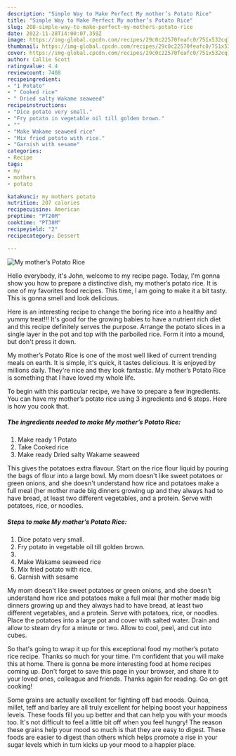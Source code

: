 ```yaml
---
description: "Simple Way to Make Perfect My mother’s Potato Rice"
title: "Simple Way to Make Perfect My mother’s Potato Rice"
slug: 208-simple-way-to-make-perfect-my-mothers-potato-rice
date: 2022-11-28T14:00:07.359Z
image: https://img-global.cpcdn.com/recipes/29c0c22570feafc0/751x532cq70/my-mothers-potato-rice-recipe-main-photo.jpg
thumbnail: https://img-global.cpcdn.com/recipes/29c0c22570feafc0/751x532cq70/my-mothers-potato-rice-recipe-main-photo.jpg
cover: https://img-global.cpcdn.com/recipes/29c0c22570feafc0/751x532cq70/my-mothers-potato-rice-recipe-main-photo.jpg
author: Callie Scott
ratingvalue: 4.4
reviewcount: 7408
recipeingredient:
- "1 Potato"
- " Cooked rice"
- " Dried salty Wakame seaweed"
recipeinstructions:
- "Dice potato very small."
- "Fry potato in vegetable oil till golden brown."
- ""
- "Make Wakame seaweed rice"
- "Mix fried potato with rice."
- "Garnish with sesame"
categories:
- Recipe
tags:
- my
- mothers
- potato

katakunci: my mothers potato 
nutrition: 207 calories
recipecuisine: American
preptime: "PT20M"
cooktime: "PT38M"
recipeyield: "2"
recipecategory: Dessert

---
```



![My mother’s Potato Rice](https://img-global.cpcdn.com/recipes/29c0c22570feafc0/751x532cq70/my-mothers-potato-rice-recipe-main-photo.jpg)

Hello everybody, it's John, welcome to my recipe page. Today, I'm gonna show you how to prepare a distinctive dish, my mother’s potato rice. It is one of my favorites food recipes. This time, I am going to make it a bit tasty. This is gonna smell and look delicious.

Here is an interesting recipe to change the boring rice into a healthy and yummy treat!!! It&#39;s good for the growing babies to have a nutrient rich diet and this recipe definitely serves the purpose. Arrange the potato slices in a single layer in the pot and top with the parboiled rice. Form it into a mound, but don&#39;t press it down.

My mother’s Potato Rice is one of the most well liked of current trending meals on earth. It is simple, it's quick, it tastes delicious. It is enjoyed by millions daily. They're nice and they look fantastic. My mother’s Potato Rice is something that I have loved my whole life.


To begin with this particular recipe, we have to prepare a few ingredients. You can have my mother’s potato rice using 3 ingredients and 6 steps. Here is how you cook that.

<!--inarticleads1-->

##### The ingredients needed to make My mother’s Potato Rice:

1. Make ready 1 Potato
1. Take  Cooked rice
1. Make ready  Dried salty Wakame seaweed


This gives the potatoes extra flavour. Start on the rice flour liquid by pouring the bags of flour into a large bowl. My mom doesn&#39;t like sweet potatoes or green onions, and she doesn&#39;t understand how rice and potatoes make a full meal (her mother made big dinners growing up and they always had to have bread, at least two different vegetables, and a protein. Serve with potatoes, rice, or noodles. 

<!--inarticleads2-->

##### Steps to make My mother’s Potato Rice:

1. Dice potato very small.
1. Fry potato in vegetable oil till golden brown.
1. 
1. Make Wakame seaweed rice
1. Mix fried potato with rice.
1. Garnish with sesame


My mom doesn&#39;t like sweet potatoes or green onions, and she doesn&#39;t understand how rice and potatoes make a full meal (her mother made big dinners growing up and they always had to have bread, at least two different vegetables, and a protein. Serve with potatoes, rice, or noodles. Place the potatoes into a large pot and cover with salted water. Drain and allow to steam dry for a minute or two. Allow to cool, peel, and cut into cubes. 

So that's going to wrap it up for this exceptional food my mother’s potato rice recipe. Thanks so much for your time. I'm confident that you will make this at home. There is gonna be more interesting food at home recipes coming up. Don't forget to save this page in your browser, and share it to your loved ones, colleague and friends. Thanks again for reading. Go on get cooking!

Some grains are actually excellent for fighting off bad moods. Quinoa, millet, teff and barley are all truly excellent for helping boost your happiness levels. These foods fill you up better and that can help you with your moods too. It's not difficult to feel a little bit off when you feel hungry! The reason these grains help your mood so much is that they are easy to digest. These foods are easier to digest than others which helps promote a rise in your sugar levels which in turn kicks up your mood to a happier place.

